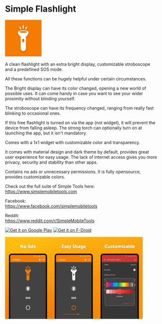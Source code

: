 # Simple Flashlight
<img alt="Logo" src="fastlane/metadata/android/en-US/images/icon.png" width="120" />

A clean flashlight with an extra bright display, customizable stroboscope and a predefined SOS mode.

All these functions can be hugely helpful under certain circumstances.

The Bright display can have its color changed, opening a new world of possible uses. It can come handy in case you want to see your wider proximity without blinding yourself.

The stroboscope can have its frequency changed, ranging from really fast blinking to occasional ones.

If this free flashlight is turned on via the app (not widget), it will prevent the device from falling asleep. The strong torch can optionally turn on at launching the app, but it isn\'t mandatory.

Comes with a 1x1 widget with customizable color and transparency.

It comes with material design and dark theme by default, provides great user experience for easy usage. The lack of internet access gives you more privacy, security and stability than other apps.

Contains no ads or unnecessary permissions. It is fully opensource, provides customizable colors.

Check out the full suite of Simple Tools here:  
https://www.simplemobiletools.com

Facebook:  
https://www.facebook.com/simplemobiletools

Reddit:  
https://www.reddit.com/r/SimpleMobileTools

<a href='https://play.google.com/store/apps/details?id=com.simplemobiletools.flashlight'><img src='https://simplemobiletools.com/images/button-google-play.svg' alt='Get it on Google Play' height=45/></a>
<a href='https://f-droid.org/packages/com.simplemobiletools.flashlight'><img src='https://simplemobiletools.com/images/button-f-droid.png' alt='Get it on F-Droid' height=45 ></a>

<div style="display:flex;">
<img alt="App image" src="fastlane/metadata/android/en-US/images/phoneScreenshots/1.jpg" width="30%">
<img alt="App image" src="fastlane/metadata/android/en-US/images/phoneScreenshots/2.jpg" width="30%">
<img alt="App image" src="fastlane/metadata/android/en-US/images/phoneScreenshots/3.jpg" width="30%">
</div>
